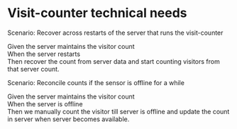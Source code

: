 # Visit-counter technical needs

Scenario: Recover across restarts of the server
that runs the visit-counter

  Given the server maintains the visitor count\
  When the server restarts\
  Then recover the count from server data and
  start counting visitors from that server count.

Scenario: Reconcile counts if the sensor is offline for a while

  Given the server maintains the visitor count\
  When the server is offline\
  Then we manually count the visitor till server is offline
  and update the count in server when server becomes available.
